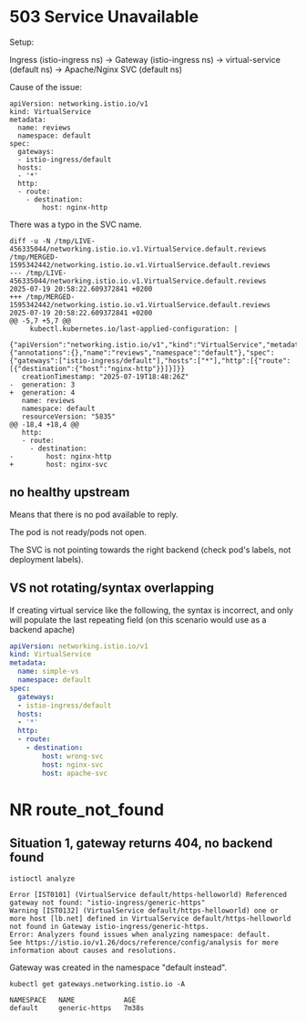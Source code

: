 

# 503 Service Unavailable

Setup:

Ingress (istio-ingress ns) -> Gateway (istio-ingress ns) -> virtual-service (default ns) -> Apache/Nginx SVC (default ns)

Cause of the issue:

```text
apiVersion: networking.istio.io/v1
kind: VirtualService
metadata:
  name: reviews
  namespace: default
spec:
  gateways:
  - istio-ingress/default
  hosts:
  - '*'
  http:
  - route:
    - destination:
        host: nginx-http
```

There was a typo in the SVC name.

```shell
diff -u -N /tmp/LIVE-456335044/networking.istio.io.v1.VirtualService.default.reviews /tmp/MERGED-1595342442/networking.istio.io.v1.VirtualService.default.reviews
--- /tmp/LIVE-456335044/networking.istio.io.v1.VirtualService.default.reviews   2025-07-19 20:58:22.609372841 +0200
+++ /tmp/MERGED-1595342442/networking.istio.io.v1.VirtualService.default.reviews        2025-07-19 20:58:22.609372841 +0200
@@ -5,7 +5,7 @@
     kubectl.kubernetes.io/last-applied-configuration: |
       {"apiVersion":"networking.istio.io/v1","kind":"VirtualService","metadata":{"annotations":{},"name":"reviews","namespace":"default"},"spec":{"gateways":["istio-ingress/default"],"hosts":["*"],"http":[{"route":[{"destination":{"host":"nginx-http"}}]}]}}
   creationTimestamp: "2025-07-19T18:48:26Z"
-  generation: 3
+  generation: 4
   name: reviews
   namespace: default
   resourceVersion: "5835"
@@ -18,4 +18,4 @@
   http:
   - route:
     - destination:
-        host: nginx-http
+        host: nginx-svc
```

## no healthy upstream

Means that there is no pod available to reply.


The pod is not ready/pods not open.

The SVC is not pointing towards the right backend (check pod's labels, not deployment labels).


## VS not rotating/syntax overlapping

If creating virtual service like the following, the syntax is incorrect, and only will populate the last repeating field (on this scenario would use as a backend apache)

```yaml
apiVersion: networking.istio.io/v1
kind: VirtualService
metadata:
  name: simple-vs
  namespace: default
spec:
  gateways:
  - istio-ingress/default
  hosts:
  - '*'
  http:
  - route:
    - destination:
        host: wrong-svc
        host: nginx-svc
        host: apache-svc
```


# NR route_not_found

## Situation 1, gateway returns 404, no backend found

```shell
istioctl analyze
```

```shell
Error [IST0101] (VirtualService default/https-helloworld) Referenced gateway not found: "istio-ingress/generic-https"
Warning [IST0132] (VirtualService default/https-helloworld) one or more host [lb.net] defined in VirtualService default/https-helloworld not found in Gateway istio-ingress/generic-https.
Error: Analyzers found issues when analyzing namespace: default.
See https://istio.io/v1.26/docs/reference/config/analysis for more information about causes and resolutions.
```

Gateway was created in the namespace "default instead".

```shell
kubectl get gateways.networking.istio.io -A
```

```text
NAMESPACE   NAME            AGE
default     generic-https   7m38s
```